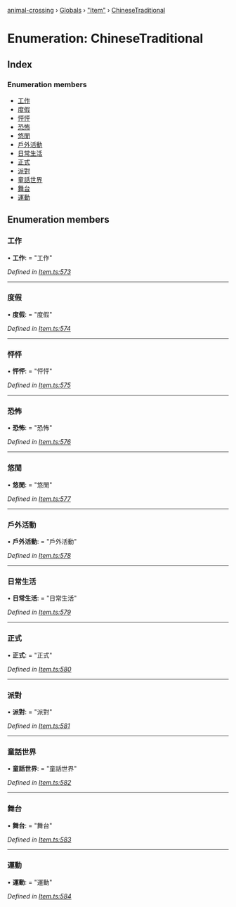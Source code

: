 [animal-crossing](../README.md) › [Globals](../globals.md) › ["Item"](../modules/_item_.md) › [ChineseTraditional](_item_.chinesetraditional.md)

# Enumeration: ChineseTraditional

## Index

### Enumeration members

* [工作](_item_.chinesetraditional.md#工作)
* [度假](_item_.chinesetraditional.md#度假)
* [怦怦](_item_.chinesetraditional.md#怦怦)
* [恐怖](_item_.chinesetraditional.md#恐怖)
* [悠閒](_item_.chinesetraditional.md#悠閒)
* [戶外活動](_item_.chinesetraditional.md#戶外活動)
* [日常生活](_item_.chinesetraditional.md#日常生活)
* [正式](_item_.chinesetraditional.md#正式)
* [派對](_item_.chinesetraditional.md#派對)
* [童話世界](_item_.chinesetraditional.md#童話世界)
* [舞台](_item_.chinesetraditional.md#舞台)
* [運動](_item_.chinesetraditional.md#運動)

## Enumeration members

###  工作

• **工作**: = "工作"

*Defined in [Item.ts:573](https://github.com/Norviah/animal-crossing/blob/da8caaf/module/types/Item.ts#L573)*

___

###  度假

• **度假**: = "度假"

*Defined in [Item.ts:574](https://github.com/Norviah/animal-crossing/blob/da8caaf/module/types/Item.ts#L574)*

___

###  怦怦

• **怦怦**: = "怦怦"

*Defined in [Item.ts:575](https://github.com/Norviah/animal-crossing/blob/da8caaf/module/types/Item.ts#L575)*

___

###  恐怖

• **恐怖**: = "恐怖"

*Defined in [Item.ts:576](https://github.com/Norviah/animal-crossing/blob/da8caaf/module/types/Item.ts#L576)*

___

###  悠閒

• **悠閒**: = "悠閒"

*Defined in [Item.ts:577](https://github.com/Norviah/animal-crossing/blob/da8caaf/module/types/Item.ts#L577)*

___

###  戶外活動

• **戶外活動**: = "戶外活動"

*Defined in [Item.ts:578](https://github.com/Norviah/animal-crossing/blob/da8caaf/module/types/Item.ts#L578)*

___

###  日常生活

• **日常生活**: = "日常生活"

*Defined in [Item.ts:579](https://github.com/Norviah/animal-crossing/blob/da8caaf/module/types/Item.ts#L579)*

___

###  正式

• **正式**: = "正式"

*Defined in [Item.ts:580](https://github.com/Norviah/animal-crossing/blob/da8caaf/module/types/Item.ts#L580)*

___

###  派對

• **派對**: = "派對"

*Defined in [Item.ts:581](https://github.com/Norviah/animal-crossing/blob/da8caaf/module/types/Item.ts#L581)*

___

###  童話世界

• **童話世界**: = "童話世界"

*Defined in [Item.ts:582](https://github.com/Norviah/animal-crossing/blob/da8caaf/module/types/Item.ts#L582)*

___

###  舞台

• **舞台**: = "舞台"

*Defined in [Item.ts:583](https://github.com/Norviah/animal-crossing/blob/da8caaf/module/types/Item.ts#L583)*

___

###  運動

• **運動**: = "運動"

*Defined in [Item.ts:584](https://github.com/Norviah/animal-crossing/blob/da8caaf/module/types/Item.ts#L584)*
